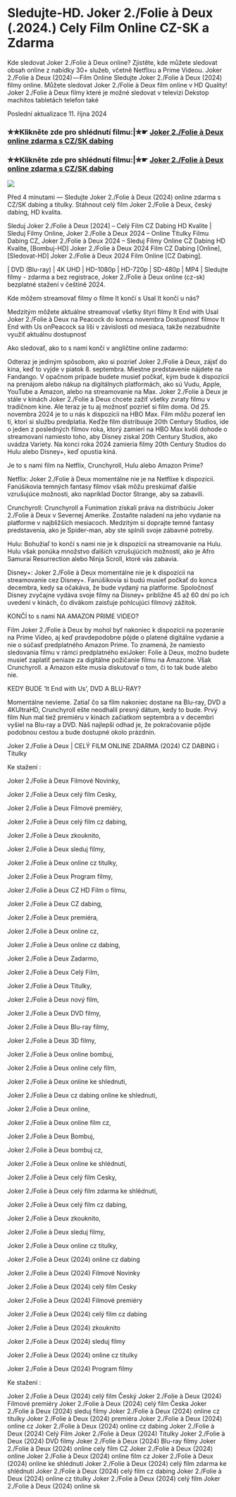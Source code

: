 # Sledujte-HD. Joker 2./Folie à Deux (.2024.) Cely Film Online CZ-SK a Zdarma

Kde sledovat Joker 2./Folie à Deux online? Zjistěte, kde můžete sledovat obsah online z nabídky 30+ služeb, včetně Netflixu a Prime Videou. Joker 2./Folie à Deux (2024) — Film Online Sledujte Joker 2./Folie à Deux (2024) filmy online. Můžete sledovat Joker 2./Folie à Deux film online v HD Quality! Joker 2./Folie à Deux filmy které je možné sledovat v televizi Dekstop machitos tabletách telefon také

Poslední aktualizace 11. října 2024

### ✮✮Klikněte zde pro shlédnutí filmu:|✮☛ [Joker 2./Folie à Deux online zdarma s CZ/SK dabing](https://cutt.ly/xeOTXm3X)

### ✮✮Klikněte zde pro shlédnutí filmu:|✮☛ [Joker 2./Folie à Deux online zdarma s CZ/SK dabing](https://cutt.ly/xeOTXm3X)

<p dir="auto"><a href="https://cutt.ly/xeOTXm3X" title="720p" rel="nofollow"><img src="https://i.imgur.com/jhNGoEt.gif" style="max-width: 100%;"></a></p>

Před 4 minutami — Sledujte Joker 2./Folie à Deux (2024) online zdarma s CZ/SK dabing a titulky. Stáhnout celý film Joker 2./Folie à Deux, český dabing, HD kvalita.

Sleduj Joker 2./Folie à Deux [2024] – Celý Film CZ Dabing HD Kvalite | Sleduj Filmy Online, Joker 2./Folie à Deux 2024 – Online Titulky Filmu Dabing CZ, Joker 2./Folie à Deux 2024 – Sleduj Filmy Online CZ Dabing HD Kvalite, [Bombuj-HD] Joker 2./Folie à Deux 2024 Film CZ Dabing [Online], [Sledovat-HD] Joker 2./Folie à Deux 2024 Film Online [CZ Dabing].

| DVD (Blu-ray) | 4K UHD | HD-1080p | HD-720p | SD-480p | MP4 | Sledujte filmy - zdarma a bez registrace, Joker 2./Folie à Deux online (cz-sk) bezplatné stažení v češtině 2024.

Kde môžem streamovať filmy o filme It končí s Usal It končí u nás?

Medzitým môžete aktuálne streamovať všetky štyri filmy It End with Usal Joker 2./Folie à Deux na Peacock do konca novembra Dostupnosť filmov It End with Us onPeacock sa líši v závislosti od mesiaca, takže nezabudnite využiť aktuálnu dostupnosť

Ako sledovať, ako to s nami končí v angličtine online zadarmo:

Odteraz je jediným spôsobom, ako si pozrieť Joker 2./Folie à Deux, zájsť do kina, keď to vyjde v piatok 8. septembra. Miestne predstavenie nájdete na Fandango. V opačnom prípade budete musieť počkať, kým bude k dispozícii na prenájom alebo nákup na digitálnych platformách, ako sú Vudu, Apple, YouTube a Amazon, alebo na streamovanie na Max. Joker 2./Folie à Deux je stále v kinách Joker 2./Folie à Deux chcete zažiť všetky zvraty filmu v tradičnom kine. Ale teraz je tu aj možnosť pozrieť si film doma. Od 25. novembra 2024 je to u nás k dispozícii na HBO Max. Film môžu pozerať len tí, ktorí si službu predplatia. Keďže film distribuuje 20th Century Studios, ide o jeden z posledných filmov roka, ktorý zamieri na HBO Max kvôli dohode o streamovaní namiesto toho, aby Disney získal 20th Century Studios, ako uvádza Variety. Na konci roka 2024 zamieria filmy 20th Century Studios do Hulu alebo Disney+, keď opustia kiná.

Je to s nami film na Netflix, Crunchyroll, Hulu alebo Amazon Prime?

Netflix: Joker 2./Folie à Deux momentálne nie je na Netflixe k dispozícii. Fanúšikovia temných fantasy filmov však môžu preskúmať ďalšie vzrušujúce možnosti, ako napríklad Doctor Strange, aby sa zabavili.

Crunchyroll: Crunchyroll a Funimation získali práva na distribúciu Joker 2./Folie à Deux v Severnej Amerike. Zostaňte naladení na jeho vydanie na platforme v najbližších mesiacoch. Medzitým si doprajte temné fantasy predstavenia, ako je Spider-man, aby ste splnili svoje zábavné potreby.

Hulu: Bohužiaľ to končí s nami nie je k dispozícii na streamovanie na Hulu. Hulu však ponúka množstvo ďalších vzrušujúcich možností, ako je Afro Samurai Resurrection alebo Ninja Scroll, ktoré vás zabavia.

Disney+: Joker 2./Folie à Deux momentálne nie je k dispozícii na streamovanie cez Disney+. Fanúšikovia si budú musieť počkať do konca decembra, kedy sa očakáva, že bude vydaný na platforme. Spoločnosť Disney zvyčajne vydáva svoje filmy na Disney+ približne 45 až 60 dní po ich uvedení v kinách, čo divákom zaisťuje pohlcujúci filmový zážitok.

KONČÍ to s nami NA AMAZON PRIME VIDEO?

Film Joker 2./Folie à Deux by mohol byť nakoniec k dispozícii na pozeranie na Prime Video, aj keď pravdepodobne pôjde o platené digitálne vydanie a nie o súčasť predplatného Amazon Prime. To znamená, že namiesto sledovania filmu v rámci predplatného exiJoker: Folie à Deux, možno budete musieť zaplatiť peniaze za digitálne požičanie filmu na Amazone. Však Crunchyroll. a Amazon ešte musia diskutovať o tom, či to tak bude alebo nie.

KEDY BUDE ‘It End with Us’, DVD A BLU-RAY?

Momentálne nevieme. Zatiaľ čo sa film nakoniec dostane na Blu-ray, DVD a 4KUltraHD, Crunchyroll ešte neodhalil presný dátum, kedy to bude. Prvý film Nun mal tiež premiéru v kinách začiatkom septembra a v decembri vyšiel na Blu-ray a DVD. Náš najlepší odhad je, že pokračovanie pôjde podobnou cestou a bude dostupné okolo prázdnin.

Joker 2./Folie à Deux | CELÝ FILM ONLINE ZDARMA (2024) CZ DABING i Titulky

Ke stažení :

Joker 2./Folie à Deux Filmové Novinky,

Joker 2./Folie à Deux celý film Cesky,

Joker 2./Folie à Deux Filmové premiéry,

Joker 2./Folie à Deux celý film cz dabing,

Joker 2./Folie à Deux zkouknito,

Joker 2./Folie à Deux sleduj filmy,

Joker 2./Folie à Deux online cz titulky,

Joker 2./Folie à Deux Program filmy,

Joker 2./Folie à Deux CZ HD Film o filmu,

Joker 2./Folie à Deux CZ dabing,

Joker 2./Folie à Deux premiéra,

Joker 2./Folie à Deux online cz,

Joker 2./Folie à Deux online cz dabing,

Joker 2./Folie à Deux Zadarmo,

Joker 2./Folie à Deux Celý Film,

Joker 2./Folie à Deux Titulky,

Joker 2./Folie à Deux nový film,

Joker 2./Folie à Deux DVD filmy,

Joker 2./Folie à Deux Blu-ray filmy,

Joker 2./Folie à Deux 3D filmy,

Joker 2./Folie à Deux online bombuj,

Joker 2./Folie à Deux online cely film,

Joker 2./Folie à Deux online ke shlednuti,

Joker 2./Folie à Deux cz dabing online ke shlednuti,

Joker 2./Folie à Deux online,

Joker 2./Folie à Deux online film cz,

Joker 2./Folie à Deux Bombuj,

Joker 2./Folie à Deux bombuj cz,

Joker 2./Folie à Deux online ke shlédnutí,

Joker 2./Folie à Deux celý film Cesky,

Joker 2./Folie à Deux celý film zdarma ke shlédnutí,

Joker 2./Folie à Deux celý film cz dabing,

Joker 2./Folie à Deux zkouknito,

Joker 2./Folie à Deux sleduj filmy,

Joker 2./Folie à Deux online cz titulky,

Joker 2./Folie à Deux (2024) online cz dabing

Joker 2./Folie à Deux (2024) Filmové Novinky

Joker 2./Folie à Deux (2024) celý film Cesky

Joker 2./Folie à Deux (2024) Filmové premiéry

Joker 2./Folie à Deux (2024) celý film cz dabing

Joker 2./Folie à Deux (2024) zkouknito

Joker 2./Folie à Deux (2024) sleduj filmy

Joker 2./Folie à Deux (2024) online cz titulky

Joker 2./Folie à Deux (2024) Program filmy

Ke stažení :

Joker 2./Folie à Deux (2024) celý film Český Joker 2./Folie à Deux (2024) Filmové premiéry Joker 2./Folie à Deux (2024) celý film Česka Joker 2./Folie à Deux (2024) sleduj filmy Joker 2./Folie à Deux (2024) online cz titulky Joker 2./Folie à Deux (2024) premiéra Joker 2./Folie à Deux (2024) online cz Joker 2./Folie à Deux (2024) online cz dabing Joker 2./Folie à Deux (2024) Celý Film Joker 2./Folie à Deux (2024) Titulky Joker 2./Folie à Deux (2024) DVD filmy Joker 2./Folie à Deux (2024) Blu-ray filmy Joker 2./Folie à Deux (2024) online cely film CZ Joker 2./Folie à Deux (2024) online Joker 2./Folie à Deux (2024) online film cz Joker 2./Folie à Deux (2024) online ke shlédnutí Joker 2./Folie à Deux (2024) celý film zdarma ke shlédnutí Joker 2./Folie à Deux (2024) celý film cz dabing Joker 2./Folie à Deux (2024) online cz titulky Joker 2./Folie à Deux (2024) celý film Joker 2./Folie à Deux (2024) online sk
